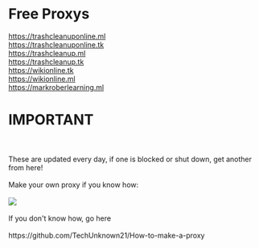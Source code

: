 # Free Proxys
<a href="https://trashcleanuponline.ml
" target="_blank">https://trashcleanuponline.ml
</a>
<br>
<a href="https://trashcleanuponline.tk
" target="_blank">https://trashcleanuponline.tk
</a>
<br>
<a href="https://trashcleanup.ml
" target="_blank">https://trashcleanup.ml
</a>
<br>
<a href="https://trashcleanup.tk
" target="_blank">https://trashcleanup.tk
</a>
<br>
<a href="https://wikionline.tk
" target="_blank">https://wikionline.tk
</a>
<br>
<a href="https://wikionline.ml
" target="_blank">https://wikionline.ml
</a>
<br>
<a href="https://markroberlearning.ml
" target="_blank">https://markroberlearning.ml
</a>
<br>
# IMPORTANT
<br>
<br>
These are updated every day, if one is blocked or shut down, get another from here!
<br>
<br>
Make your own proxy if you know how:
<br>
<br>
<a href="https://www.replit.com/github/TechUnknown21/Ultraviolet-Node-Template">
<img src="https://raw.githubusercontent.com/BinBashBanana/deploy-buttons/master/buttons/remade/replit.svg">
</a>
<br>
<br>
If you don't know how, go here
<br>
<br>
https://github.com/TechUnknown21/How-to-make-a-proxy

